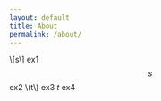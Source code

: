 ```yaml
---
layout: default
title: About
permalink: /about/
---
```

<!--<p align="center"><a href="{{ site.baseurl }}/"> -->
<!--  <i class="icon-home"></i>-->
<!--</a></p>-->

<!--[<i class="fa fa-instagram"></i>](http://instagram.com/ejklike/)-->
<!--[<i class="fa fa-envelope-square"></i>](mailto:eunjikim@dm.snu.ac.kr)-->
<!--[<i class="fa fa-linkedin-square"></i>](https://kr.linkedin.com/pub/eunji-kim/61/ba4/132)-->

\\[s\\] ex1
$$s$$ ex2
\\(t\\) ex3
$t$ ex4
